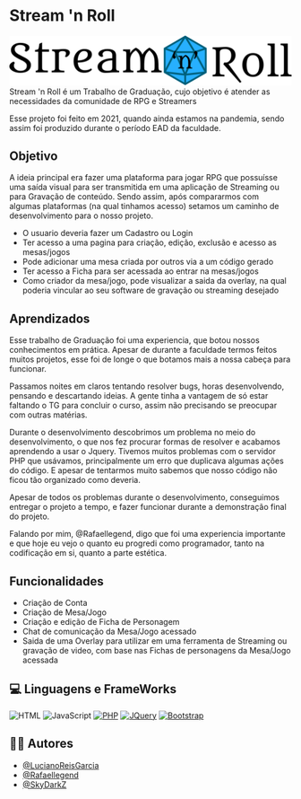
# Stream 'n Roll
![Stream and Roll logo, with a blue twenty faces dice on back of 'and' text](https://raw.githubusercontent.com/Rafaellegend/Stream-n-Roll/d9586514a50e09ada97b8dafc669b03930267dce/img/light_f_logo.svg)
Stream 'n Roll é um Trabalho de Graduação, cujo objetivo é atender as necessidades da comunidade de RPG e Streamers

Esse projeto foi feito em 2021, quando ainda estamos na pandemia, sendo assim foi produzido durante o período EAD da faculdade.



## Objetivo

A ideia principal era fazer uma plataforma para jogar RPG que possuísse uma saída visual para ser transmitida em uma aplicação de Streaming ou para Gravação de conteúdo. 
Sendo assim, após compararmos com algumas plataformas (na qual tinhamos acesso) setamos um caminho de desenvolvimento para o nosso projeto.


- O usuario deveria fazer um Cadastro ou Login
- Ter acesso a uma pagina para criação, edição, exclusão e acesso as mesas/jogos
- Pode adicionar uma mesa criada por outros via a um código gerado
- Ter acesso a Ficha para ser acessada ao entrar na mesas/jogos
- Como criador da mesa/jogo, pode visualizar a saida da overlay, na qual poderia vincular ao seu software de gravação ou streaming desejado
## Aprendizados

Esse trabalho de Graduação foi uma experiencia, que botou nossos conhecimentos em prática. Apesar de durante a faculdade termos feitos muitos projetos, esse foi de longe o que botamos mais a nossa cabeça para funcionar.

Passamos noites em claros tentando resolver bugs, horas desenvolvendo, pensando e descartando ideias. A gente tinha a vantagem de só estar faltando o TG para concluir o curso, assim não precisando se preocupar com outras matérias.

Durante o desenvolvimento descobrimos um problema no meio do desenvolvimento, o que nos fez procurar formas de resolver e acabamos aprendendo a usar o Jquery.
Tivemos muitos problemas com o servidor PHP que usávamos, principalmente um erro que duplicava algumas ações do código.
E apesar de tentarmos muito sabemos que nosso código não ficou tão organizado como deveria.

Apesar de todos os problemas durante o desenvolvimento, conseguimos entregar o projeto a tempo, e fazer funcionar durante a demonstração final do projeto.

Falando por mim, @Rafaellegend, digo que foi uma experiencia importante e que hoje eu vejo o quanto eu progredi como programador, tanto na codificação em si, quanto a parte estética.


## Funcionalidades

- Criação de Conta
- Criação de Mesa/Jogo
- Criação e edição de Ficha de Personagem
- Chat de comunicação da Mesa/Jogo acessado
- Saida de uma Overlay para utilizar em uma ferramenta de Streaming ou gravação de video, com base nas Fichas de personagens da Mesa/Jogo acessada 


## 💻 Linguagens e FrameWorks

![HTML](https://img.shields.io/badge/HTML5-000?style=for-the-badge&logo=html5)
![JavaScript](https://img.shields.io/badge/JavaScript-000?style=for-the-badge&logo=javascript)
[![PHP](https://img.shields.io/badge/PHP-000?style=for-the-badge&logo=php)](https://www.php.net)
[![JQuery](https://img.shields.io/badge/JQuery-000?style=for-the-badge&logo=jquery)](https://jquery.com)
[![Bootstrap](https://img.shields.io/badge/Bootstrap-000?style=for-the-badge&logo=bootstrap)](https://getbootstrap.com)

## 👨‍💻 Autores
- [@LucianoReisGarcia](https://github.com/LucianoReisGarcia)
- [@Rafaellegend](https://www.github.com/Rafaellegend)
- [@SkyDarkZ](https://github.com/SkyDarkZ)
